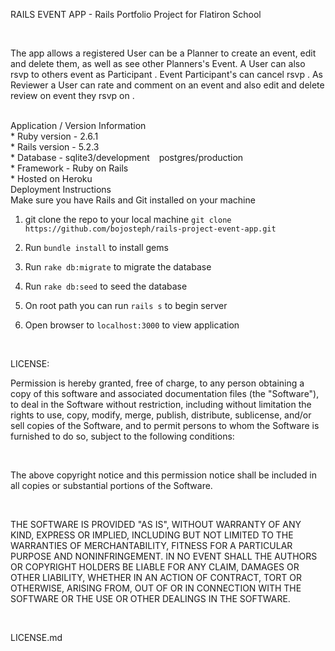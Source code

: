 <p>RAILS EVENT APP - Rails Portfolio Project for Flatiron School</p>
<br>
<p>
The app allows a registered User can be a Planner to create an  event, edit and delete them, as well as see other Planners's Event.
A User can also rsvp to others event as Participant . Event Participant's can cancel rsvp .
As Reviewer a User can rate and comment on an event and also edit and delete review on event they rsvp on . </p>
<br/>
 Application / Version Information

<br/>
* Ruby version - 2.6.1
<br/>
* Rails version - 5.2.3
<br/>
* Database - sqlite3/development &ensp;  postgres/production
<br/>
* Framework - Ruby on Rails
<br/>
* Hosted on Heroku
<br/>
 Deployment Instructions
<br>
Make sure you have Rails and Git installed on your machine

1) git clone the repo to your local machine `git clone https://github.com/bojosteph/rails-project-event-app.git`

2) Run `bundle install` to install gems

3) Run `rake db:migrate` to migrate the database

4) Run `rake db:seed` to seed the database

4) On root path you can run `rails s` to begin server

5) Open browser to `localhost:3000` to view application

<br>

LICENSE:
<br>
<p>Permission is hereby granted, free of charge, to any person
obtaining a copy of this software and associated documentation
files (the "Software"), to deal in the Software without
restriction, including without limitation the rights to use,
copy, modify, merge, publish, distribute, sublicense, and/or sell
copies of the Software, and to permit persons to whom the
Software is furnished to do so, subject to the following
conditions:</p>
<br>
<p>The above copyright notice and this permission notice shall be
included in all copies or substantial portions of the Software.</p>
<br>
<p>THE SOFTWARE IS PROVIDED "AS IS", WITHOUT WARRANTY OF ANY KIND,
EXPRESS OR IMPLIED, INCLUDING BUT NOT LIMITED TO THE WARRANTIES
OF MERCHANTABILITY, FITNESS FOR A PARTICULAR PURPOSE AND
NONINFRINGEMENT. IN NO EVENT SHALL THE AUTHORS OR COPYRIGHT
HOLDERS BE LIABLE FOR ANY CLAIM, DAMAGES OR OTHER LIABILITY,
WHETHER IN AN ACTION OF CONTRACT, TORT OR OTHERWISE, ARISING
FROM, OUT OF OR IN CONNECTION WITH THE SOFTWARE OR THE USE OR
OTHER DEALINGS IN THE SOFTWARE.</p>
<br>
<p>LICENSE.md</p>

